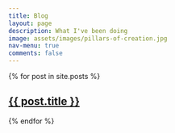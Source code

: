 ```yaml
---
title: Blog
layout: page
description: What I've been doing
image: assets/images/pillars-of-creation.jpg
nav-menu: true
comments: false
---
```

<div id="main" class="alt">
{% for post in site.posts %}
	<div >
		<h2><a href="{{ post.url }}">{{ post.title }}</a></h2>
	</div>
{% endfor %}
</div>